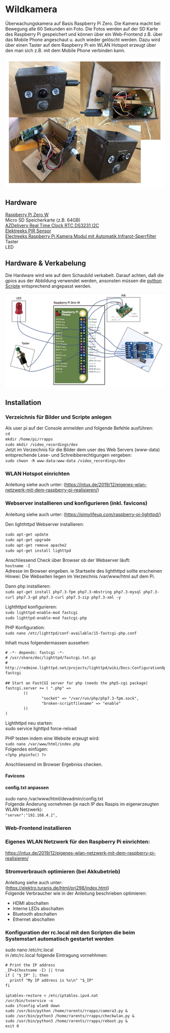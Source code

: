 # Wildkamera
Überwachungskamera auf Basis Raspberry Pi Zero. Die Kamera macht bei Bewegung alle 60 Sekunden ein Foto. Die Fotos werden auf der SD Karte des Raspberry Pi gespeichert und können über ein Web-Frontend z.B. über das Mobile Phone angeschaut u. auch wieder gelöscht werden. Dazu wird über einen Taster auf dem Raspberry Pi ein WLAN Hotspot erzeugt über den man sich z.B. mit dem Mobile Phone verbinden kann. 

![alt text](https://github.com/rarents1975/wildkamera/blob/main/gehaeuse.jpg)

## Hardware
[Raspberry Pi Zero W](https://www.amazon.de/Jaimenalin-Raspberry-Zero-Board-Eingebautem-Gr%C3%BCn/dp/B08MF2NXNL/ref=sr_1_8?dchild=1&keywords=raspberry+pi+zero+w&qid=1620504314&sr=8-8)  
Micro SD Speicherkarte (z.B. 64GB)  
[AZDelivery Real Time Clock RTC DS3231 I2C](https://www.amazon.de/gp/product/B01M2B7HQB/ref=ppx_yo_dt_b_asin_title_o00_s00?ie=UTF8&psc=1)  
[Elektreeks PIR Sensor](https://www.amazon.de/gp/product/B079WCCND1/ref=ppx_yo_dt_b_asin_title_o06_s00?ie=UTF8&psc=1)  
[Electreeks Raspberry Pi Kamera Modul mit Automatik Infrarot-Sperrfilter](https://www.amazon.de/gp/product/B08C5GDG9Q/ref=ppx_yo_dt_b_asin_title_o09_s01?ie=UTF8&psc=1)  
Taster  
LED  

## Hardware & Verkabelung
Die Hardware wird wie auf dem Schaubild verkabelt. Darauf achten, daß die gpios aus der Abbildung verwendet werden, ansonsten müssen die [python Scripte](https://github.com/rarents1975/wildkamera/tree/main/rrapps) entsprechend angepasst werden.

![alt text](https://github.com/rarents1975/wildkamera/blob/main/verkabelung.jpg)

## Installation  

### Verzeichnis für Bilder und Scripte anlegen
Als user pi auf der Console anmelden und folgende Befehle ausführen:  
`cd`  
`mkdir /home/pi/rrapps`  
`sudo mkdir /video_recordings/dev`  
Jetzt im Verzeichnis für die Bilder dem user des Web Servers (www-data) entsprechende Lese- und Schreibberechtigungen vergeben:  
`sudo chwon -R www-data:www-data /video_recordings/dev` 

### WLAN Hotspot einrichten  
Anleitung siehe auch unter: (https://intux.de/2019/12/eigenes-wlan-netzwerk-mit-dem-raspberry-pi-realisieren/)

### Webserver installieren und konfigurieren (inkl. favicons)  
Anleitung siehe auch unter: (https://pimylifeup.com/raspberry-pi-lighttpd/)  

Den lighthttpd Webserver installieren:

`sudo apt-get update`  
`sudo apt-get upgrade`  
`sudo apt-get remove apache2`  
`sudo apt-get install lighttpd` 

Anschliessend Check über Browser ob der Webserver läuft:  
`hostname -I`  
Adresse im Browser eingeben. ie Startseite des lighthttpd sollte erscheinen  
Hinwei: Die Webseiten liegen im Verzeichnis /var/www/html auf dem Pi.  

Dann php installieren:  
`sudo apt-get install php7.3-fpm php7.3-mbstring php7.3-mysql php7.3-curl php7.3-gd php7.3-curl php7.3-zip php7.3-xml -y`

Lighthttpd konfigurieren:  
`sudo lighttpd-enable-mod fastcgi`  
`sudo lighttpd-enable-mod fastcgi-php`  

PHP Konfiguration:  
`sudo nano /etc/lighttpd/conf-available/15-fastcgi-php.conf` 

Inhalt muss folgendermassen aussehen:  
```
# -*- depends: fastcgi -*-
# /usr/share/doc/lighttpd/fastcgi.txt.gz
# http://redmine.lighttpd.net/projects/lighttpd/wiki/Docs:ConfigurationOptions#mod_fastcgi-fastcgi

## Start an FastCGI server for php (needs the php5-cgi package)
fastcgi.server += ( ".php" =>
        ((
                "socket" => "/var/run/php/php7.3-fpm.sock",
                "broken-scriptfilename" => "enable"
        ))
)
```  

Lighthttpd neu starten:  
sudo service lighttpd force-reload  

PHP testen indem eine Website erzeugt wird:  
`sudo nano /var/www/html/index.php`  
Folgendes einfügen:  
`<?php phpinfo() ?>`  

Anschliessend im Browser Ergebniss checken.  

#### Favicons

#### config.txt anpassen  
sudo nano /var/www/html/devadmin/config.txt  
Folgende Änderung vornehmen (je nach IP des Raspis im eigenerzeugten WLAN Netzwerk):  
`"server":"192.168.4.1",`  

### Web-Frontend installieren  

### Eigenes WLAN Netzwerk für den Raspberry Pi einrichten:  
https://intux.de/2019/12/eigenes-wlan-netzwerk-mit-dem-raspberry-pi-realisieren/

### Stromverbrauch optimieren (bei Akkubetrieb)  
Anleitung siehe auch unter: (https://elektro.turanis.de/html/prj298/index.html)  
Folgende Verbraucher wie in der Anleitung beschrieben optimieren:  
* HDMI abschalten  
* Interne LEDs abschalten  
* Bluetooth abschalten  
* Ethernet abschalten  

### Konfiguration der rc.local mit den Scripten die beim Systemstart automatisch gestartet werden  
sudo nano /etc/rc.local  
in /etc/rc.local folgende Eintragung vornehhmen:  
```
# Print the IP address
_IP=$(hostname -I) || true
if [ "$_IP" ]; then
  printf "My IP address is %s\n" "$_IP"
fi

iptables-restore < /etc/iptables.ipv4.nat
/usr/bin/tvservice -o
sudo ifconfig wlan0 down
sudo /usr/bin/python /home/rarents/rrapps/camera3.py &
sudo /usr/bin/python3 /home/rarents/rrapps/checkwlan.py &
sudo /usr/bin/python3 /home/rarents/rrapps/reboot.py &
exit 0
```  




